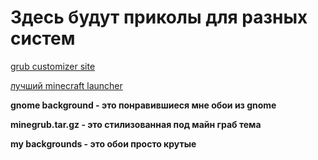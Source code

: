 # Здесь будут приколы для разных систем

[grub customizer site](https://launchpad.net/grub-customizer)

[лучший minecraft launcher](https://llaun.ch/ru)

__gnome background - это понравившиеся мне обои из gnome__

__minegrub.tar.gz - это стилизованная под майн граб тема__

__my backgrounds - это обои просто крутые__
